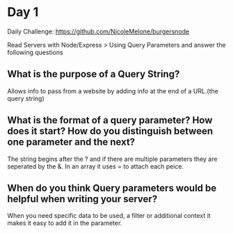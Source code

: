 # Day 1

Daily Challenge: https://github.com/NicoleMelone/burgersnode

Read Servers with Node/Express > Using Query Parameters and answer the following questions

## What is the purpose of a Query String?
Allows info to pass from a website by adding info at the end of a URL.(the query string)

## What is the format of a query parameter? How does it start? How do you distinguish between one parameter and the next?
The string begins after the ? and if there are multiple parameters they are seperated by the &. In an array it uses = to attach each peice.

## When do you think Query parameters would be helpful when writing your server?
When you need specific data to be used, a filter or additional context it makes it easy to add it in the parameter.
